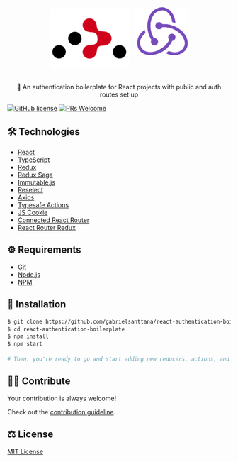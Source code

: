<div align="center" style="margin-bottom: 30px">
  <img src="./.github/react-router-dom.png" alt="react-authentication-boilerplate" width="180" />
  <img src="./.github/redux.png" alt="react-authentication-boilerplate" width="120" style="margin: 0 0 30px 10px" />
</div>

<p align="center">🔐 An authentication boilerplate for React projects with public and auth routes set up</p>

[![GitHub license](https://img.shields.io/badge/license-MIT-blue.svg)](https://github.com/gabrielsanttana/react-authentication-boilerplate/blob/master/LICENSE) 
[![PRs Welcome](https://img.shields.io/badge/PRs-welcome-brightgreen.svg)](https://github.com/gabrielsanttana/react-authentication-boilerplate/blob/main/CONTRIBUTING.md)

## 🛠️ Technologies

<ul>
  <li><a href="https://reactjs.org/">React</a></li>
  <li><a href="https://www.typescriptlang.org/docs/">TypeScript</a></li>
  <li><a href="https://redux.js.org/">Redux</a></li>
  <li><a href="https://redux-saga.js.org/">Redux Saga</a></li>
  <li><a href="https://immutable-js.github.io/immutable-js/">Immutable.js</a></li>
  <li><a href="https://github.com/reduxjs/reselect">Reselect</a></li>
  <li><a href="https://github.com/axios/axios">Axios</a></li>
<li><a href="https://github.com/piotrwitek/typesafe-actions">Typesafe Actions</a></li>
<li><a href="https://github.com/js-cookie/js-cookie">JS Cookie</a></li>
<li><a href="https://github.com/supasate/connected-react-router">Connected React Router</a></li>
<li><a href="https://www.npmjs.com/package/react-router-redux">React Router Redux</a></li>
</ul>

## ⚙️ Requirements

<ul>
  <li><a href="https://git-scm.com/">Git</a></li>
  <li><a href="https://nodejs.org/en/">Node.js</a></li>
  <li><a href="https://www.npmjs.com/">NPM</a></li>
</ul>
</ul>

## 🚀 Installation

```bash
$ git clone https://github.com/gabrielsanttana/react-authentication-boilerplate
$ cd react-authentication-boilerplate
$ npm install
$ npm start

# Then, you're ready to go and start adding new reducers, actions, and sagas to your project!
```

## 💁🏽 Contribute

Your contribution is always welcome!

Check out the [contribution guideline](https://github.com/gabrielsanttana/react-authentication-boilerplate/blob/main/CONTRIBUTING.md).

## ⚖️ License

[MIT License](https://github.com/gabrielsanttana/react-authentication-boilerplate/blob/main/LICENSE)
